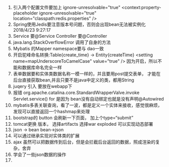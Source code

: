 1.   引入两个配置文件要加上 ignore-unresolvable="true"  <context:property-placeholder ignore-unresolvable="true" location="classpath:redis.properties" />
2.   Spring使用Jedis要注意版本号问题，否则会出现bean无法被实例化
     2018/4/23 9:27:17 
3.   Service 要@Service Controller 要@Controller
4.   java.lang.StackOverflowError 调用了自身的方法
5.   Mybatis 的Mapper namespace要与 dao一致
6.   开启驼峰命名转换:Table{create_time} -> Entity{createTime}
       <setting name=mapUnderscoreToCamelCase" value="true" />
     因为开启，所以不能和数据库命名完全一样
7.   表单数据要和实体类数据名称一模一样的，并且要用post提交表单，
  才能在后台直接获取bean,并且只要不是java中定义的类，都用String
8.   juqery 引入 要放在webapp下
9.   报错 org.apache.catalina.core.StandardWrapperValve.invoke Servlet.service() for  是因为 bean没有自动绑定也就是没有声明@Autowired
10.   mybatis多表关联查询，看了一波，都是定义一个实体来接收，感觉很麻烦，发现可以直接返回一个hashmap来处理
11.   bootstrap的 button 会刷新一下页面， 加上个type=“submit”
12.   tomcat更换 版本， 选择artifacts 选择war exploded 可以实现动态部署
13.   json -> bean bean->json
14.   可以通过继承实现对实体类的扩展
15.   ajax 虽然可以把数据传到后台，但是会拦截后台返回的数据，照成渲染的复杂，舍弃
16.   学会了一些json数据的操作
17.   